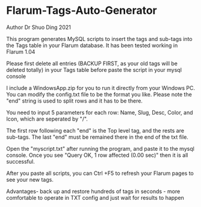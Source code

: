 # Flarum-Tags-Auto-Generator
Author Dr Shuo Ding 2021

This program generates MySQL scripts to insert the tags and sub-tags into the Tags table in your Flarum database.
It has been tested working in Flarum 1.04

Please first delete all entries (BACKUP FIRST, as your old tags will be deleted totally) in your Tags table before paste the script in your mysql console

I include a WindowsApp.zip for you to run it directly from your Windows PC.
You can modify the config.txt file to be the format you like. 
Please note the "end" string is used to split rows and it has to be there.

You need to input 5 parameters for each row: Name, Slug, Desc, Color, and Icon, which are seperated by "/". 

The first row following each "end" is the Top level tag, and the rests are sub-tags.
The last "end" must be remained there in the end of the txt file.

Open the "myscript.txt" after running the program, and paste it to the mysql console.
Once you see "Query OK, 1 row affected (0.00 sec)" then it is all successful. 

After you paste all scripts, you can Ctrl +F5 to refresh your Flarum pages to see your new tags.

Advantages- back up and restore hundreds of tags in seconds
          - more comfortable to operate in TXT config and just wait for results to happen
          




